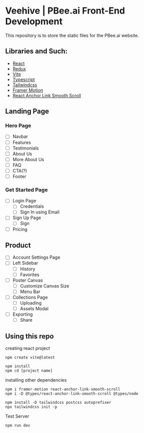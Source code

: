 # Veehive | PBee.ai Front-End Development

This repository is to store the static files for the PBee.ai website.

## Libraries and Such:
- [React](https://react.dev/learn)
- [Redux]()
- [Vite](https://vitejs.dev/guide/)
- [Typescript]()
- [Tailwindcss](https://tailwindcss.com/docs/guides/vite)
- [Framer Motion](https://www.framer.com/motion/)
- [React Anchor Link Smooth Scroll](https://www.npmjs.com/package/react-anchor-link-smooth-scroll)

## Landing Page
###  Hero Page
- [ ] Navbar
- [ ] Features
- [ ] Testimonials
- [ ] About Us
- [ ] More About Us
- [ ] FAQ
- [ ] CTA(?)
- [ ] Footer

### Get Started Page
- [ ] Login Page
  - [ ] Credentials
  - [ ] Sign In using Email
- [ ] Sign Up Page
  - [ ] Sign
- [ ] Pricing

## Product
- [ ] Account Settings Page
- [ ] Left Sidebar
  - [ ] History
  - [ ] Favorites
- [ ] Poster Canvas
  - [ ] Customize Canvas Size
  - [ ] Menu Bar
- [ ] Collections Page
  - [ ] Uploading
  - [ ] Assets Modal
- [ ] Exporting
  - [ ] Share

## Using this repo

creating react project
```terminal
npm create vite@latest

npm install
npm cd [project name]
```

installing other dependencies
```terminal
npm i framer-motion react-anchor-link-smooth-scroll
npm i -D @types/react-anchor-link-smooth-scroll @types/node

npm install -D tailwindcss postcss autoprefixer
npx tailwindcss init -p
```

Test Server
```terminal
npm run dev
```
